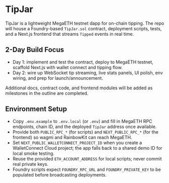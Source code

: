 # TipJar

TipJar is a lightweight MegaETH testnet dapp for on-chain tipping. The repo will house a Foundry-based `TipJar.sol` contract, deployment scripts, tests, and a Next.js frontend that streams `Tipped` events in real time.

## 2-Day Build Focus
- Day 1: implement and test the contract, deploy to MegaETH testnet, scaffold Next.js with wallet connect and tipping flow.
- Day 2: wire up WebSocket tip streaming, live stats panels, UI polish, env wiring, and prep for launch/announcement.

Additional docs, contract code, and frontend modules will be added as milestones in the outline are completed.

## Environment Setup
- Copy `.env.example` to `.env.local` (or `.env`) and fill in MegaETH RPC endpoints, chain ID, and the deployed `TipJar` address once available.
- Provide both `PUBLIC_RPC_*` (for scripts) and `NEXT_PUBLIC_RPC_*` (for the frontend) so wagmi and RainbowKit can reach MegaETH.
- Set `NEXT_PUBLIC_WALLETCONNECT_PROJECT_ID` when you create a WalletConnect Cloud project; the app falls back to a shared demo ID for local smoke testing.
- Reuse the provided `ETH_ACCOUNT_ADDRESS` for local scripts; never commit real private keys.
- Foundry scripts expect `FOUNDRY_RPC_URL` and `FOUNDRY_PRIVATE_KEY` to be populated before broadcasting deployments.
